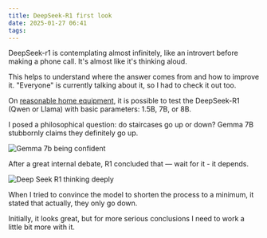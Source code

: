 ```yaml
---
title: DeepSeek-R1 first look 
date: 2025-01-27 06:41
tags:
---
```



DeepSeek-r1 is contemplating almost infinitely, like an introvert before making a phone call. It's almost like it's thinking aloud.

This helps to understand where the answer comes from and how to improve it. "Everyone" is currently talking about it, so I had to check it out too.

On [reasonable home equipment](https://apxml.com/posts/gpu-requirements-deepseek-r1), it is possible to test the DeepSeek-R1 (Qwen or Llama) with basic parameters: 1.5B, 7B, or 8B.

I posed a philosophical question: do staircases go up or down? Gemma 7B stubbornly claims they definitely go up.

![Gemma 7b being confident](/images/deep-seek-r1_2.jpeg)

After a great internal debate, R1 concluded that — wait for it - it depends.

![Deep Seek R1 thinking deeply](/images/deep-seek-r1_1.jpeg)

When I tried to convince the model to shorten the <think> process to a minimum, it stated that actually, they only go down.
    
Initially, it looks great, but for more serious conclusions I need to work a little bit more with it.


